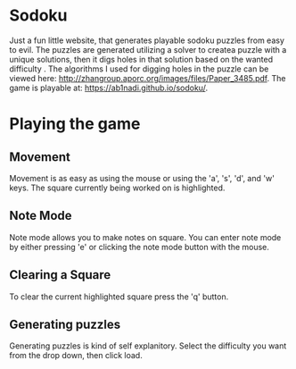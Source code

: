 # Sodoku
Just a fun little website, that generates playable sodoku puzzles from easy to evil. The puzzles are generated utilizing a solver to createa puzzle with a unique solutions, then it digs holes in that solution based on the wanted difficulty . The algorithms I used for digging holes in the puzzle can be viewed here:  http://zhangroup.aporc.org/images/files/Paper_3485.pdf. 
The game is playable at: https://ab1nadi.github.io/sodoku/.
# Playing the game
   
 ## Movement
 Movement is as easy as using the mouse or using the 'a', 's', 'd', and 'w' keys.
 The square currently being worked on is highlighted.

 ## Note Mode
 Note mode allows you to make notes on square. You can enter note mode by either pressing 'e' or clicking the note mode
 button with the mouse.

 ## Clearing a Square 
 To clear the current highlighted square press the 'q' button.


 ## Generating puzzles
 Generating puzzles is kind of self explanitory. Select the difficulty you want from the drop down, then click load. 


